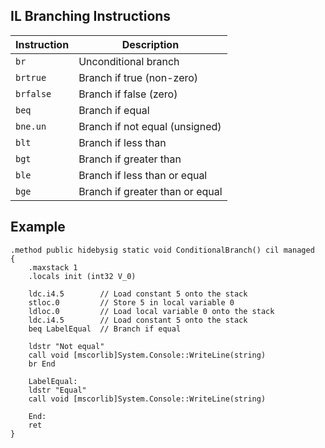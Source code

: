 ## IL Branching Instructions

| Instruction | Description                     |
| ----------- | ------------------------------- |
| `br`        | Unconditional branch            |
| `brtrue`    | Branch if true (non-zero)       |
| `brfalse`   | Branch if false (zero)          |
| `beq`       | Branch if equal                 |
| `bne.un`    | Branch if not equal (unsigned)  |
| `blt`       | Branch if less than             |
| `bgt`       | Branch if greater than          |
| `ble`       | Branch if less than or equal    |
| `bge`       | Branch if greater than or equal |

## Example

```IL
.method public hidebysig static void ConditionalBranch() cil managed
{
    .maxstack 1
    .locals init (int32 V_0)

    ldc.i4.5        // Load constant 5 onto the stack
    stloc.0         // Store 5 in local variable 0
    ldloc.0         // Load local variable 0 onto the stack
    ldc.i4.5        // Load constant 5 onto the stack
    beq LabelEqual  // Branch if equal

    ldstr "Not equal"
    call void [mscorlib]System.Console::WriteLine(string)
    br End

    LabelEqual:
    ldstr "Equal"
    call void [mscorlib]System.Console::WriteLine(string)

    End:
    ret
}
```